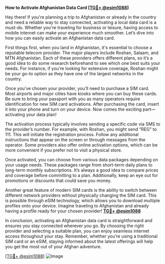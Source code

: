 **How to Activate Afghanistan Data Card [[TG💪+ @esim1088](https://t.me/s/esim1088)]**

Hey there! If you're planning a trip to Afghanistan or already in the country and need a reliable way to stay connected, activating a local data card is a must-do. Whether you're traveling for business or leisure, having access to mobile internet can make your experience much smoother. Let’s dive into how you can easily activate an Afghanistan data card.

First things first, when you land in Afghanistan, it's essential to choose a reputable telecom provider. The major players include Roshan, Salaam, and MTN Afghanistan. Each of these providers offers different plans, so it’s a good idea to do some research beforehand to see which one best suits your needs. For instance, if you’re looking for extensive coverage, Roshan might be your go-to option as they have one of the largest networks in the country.

Once you’ve chosen your provider, you’ll need to purchase a SIM card. Most airports and major cities have kiosks where you can buy these cards. Be sure to bring your passport with you as many operators require identification for new SIM card activations. After purchasing the card, insert it into your phone and turn on your device. Now comes the exciting part—activating your data plan!

The activation process typically involves sending a specific code via SMS to the provider’s number. For example, with Roshan, you might send “REG” to 111. This will initiate the registration process. Follow any additional instructions that appear on the screen or through messages from the operator. Some providers also offer online activation options, which can be more convenient if you prefer not to visit a physical store.

Once activated, you can choose from various data packages depending on your usage needs. These packages range from short-term daily plans to long-term monthly subscriptions. It’s always a good idea to compare prices and coverage before committing to a plan. Additionally, keep an eye out for promotions or discounts that could save you money.

Another great feature of modern SIM cards is the ability to switch between different network providers without physically changing the SIM card. This is possible through eSIM technology, which allows you to download multiple profiles onto your device. Imagine traveling to Afghanistan and already having a profile ready for your chosen provider! **[TG💪+ @esim1088](https://t.me/s/esim1088)**

In conclusion, activating an Afghanistan data card is straightforward and ensures you stay connected wherever you go. By choosing the right provider and selecting a suitable plan, you can enjoy seamless internet access throughout your stay. Remember, whether you’re using a traditional SIM card or an eSIM, staying informed about the latest offerings will help you get the most out of your Afghan adventure.

[[TG💪+ @esim1088](https://t.me/s/esim1088)] ![Image](https://i.postimg.cc/Y0z9fWf4/image.png)